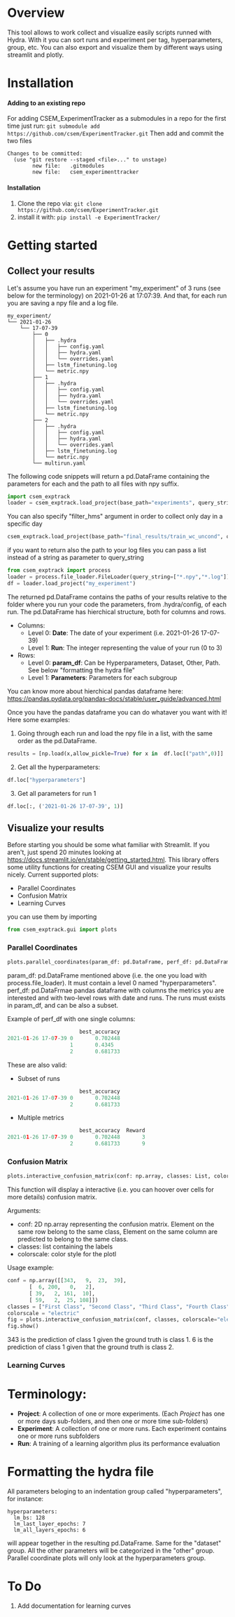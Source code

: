 # Overview
This tool allows to work collect and visualize easily scripts runned with Hydra. With it you can sort runs and experiment per tag, hyperparameters, group, etc.
You can also export and visualize them by different ways using streamlit and plotly. 

# Installation 

#### Adding to an existing repo
For adding CSEM_ExperimentTracker as a submodules in a repo for the first time just run:
`git submodule add https://github.com/csem/ExperimentTracker.git`
Then add and commit the two files 

```
Changes to be committed:
  (use "git restore --staged <file>..." to unstage)
        new file:   .gitmodules
        new file:   csem_experimenttracker
```


#### Installation
1) Clone the repo via: `git clone https://github.com/csem/ExperimentTracker.git`
2) install it with:
`pip install -e ExperimentTracker/`

# Getting started
## Collect your results
Let's assume you have run an experiment "my_experiment" of 3 runs (see below for the terminology) on 2021-01-26 at 17:07:39. And that, for each run you are saving a npy file and a log file. 

```
my_experiment/
└── 2021-01-26
    └── 17-07-39
        ├── 0
        │   ├── .hydra
        │   │   ├── config.yaml
        │   │   ├── hydra.yaml
        │   │   └── overrides.yaml
        │   ├── lstm_finetuning.log
        │   └── metric.npy
        ├── 1
        │   ├── .hydra
        │   │   ├── config.yaml
        │   │   ├── hydra.yaml
        │   │   └── overrides.yaml
        │   ├── lstm_finetuning.log
        │   └── metric.npy
        ├── 2
        │   ├── .hydra
        │   │   ├── config.yaml
        │   │   ├── hydra.yaml
        │   │   └── overrides.yaml
        │   ├── lstm_finetuning.log
        │   └── metric.npy
        └── multirun.yaml
```

The following code snippets will return a pd.DataFrame containing the parameters for each and the path to all files with npy suffix.

```python
import csem_exptrack
loader = csem_exptrack.load_project(base_path="experiments", query_string="*.ckpt")
```

You can also specify "filter_hms" argument in order to collect only day in a specific day
```python
csem_exptrack.load_project(base_path="final_results/train_wc_uncond", query_string="results.json", filter_hms="2022-10-09")
```

if you want to return also the path to your log files you can pass a list instead of a string as parameter to query_string 

```python
from csem_exptrack import process
loader = process.file_loader.FileLoader(query_string=["*.npy","*.log"])
df = loader.load_project("my_experiment")
```

The returned pd.DataFrame contains the paths of your results relative to the folder where you run your code the parameters, from .hydra/config, of each run.
The pd.DataFrame has hierchical structure, both for columns and rows.
- Columns:
  - Level 0: **Date**: The date of your experiment (i.e. 2021-01-26 17-07-39)
  - Level 1: **Run**: The integer representing the value of your run (0 to 3)
- Rows:
  - Level 0: **param_df**: Can be Hyperparameters, Dataset, Other, Path. See below "formatting the hydra file"
  - Level 1: **Parameters**: Parameters for each subgroup

You can know more about hierchical pandas dataframe here: 
https://pandas.pydata.org/pandas-docs/stable/user_guide/advanced.html

Once you have the pandas dataframe you can do whataver you want with it! Here some examples:
1. Going through each run and load the npy file in a list, with the same order as the pd.DataFrame.
```python
results = [np.load(x,allow_pickle=True) for x in  df.loc[("path",0)]]
```

2. Get all the hyperparameters:
```python
df.loc["hyperparameters"]
```

3. Get all parameters for run 1
```python
df.loc[:, ('2021-01-26 17-07-39', 1)]
```

## Visualize your results
Before starting you should be some what familiar with Streamlit. If you aren't, just spend 20 minutes looking at https://docs.streamlit.io/en/stable/getting_started.html.
This library offers some utility functions for creating CSEM GUI and visualize your results nicely.
Current supported plots:
* Parallel Coordinates 
* Confusion Matrix
* Learning Curves

you can use them by importing 
```python
from csem_exptrack.gui import plots
```

### Parallel Coordinates
```python
plots.parallel_coordinates(param_df: pd.DataFrame, perf_df: pd.DataFrame) --> None 
```
param_df: pd.DataFrame mentioned above (i.e. the one you load with process.file_loader).  It must contain a level 0 named "hyperparameters".
perf_df: pd.DataFrmae pandas dataframe with columns the metrics you are interested and with two-level rows with date and runs. The runs must exists in param_df, and can be also a subset. 

Example of perf_df with one single columns:
```python
                       best_accuracy
2021-01-26 17-07-39 0       0.702448
                    1       0.4345
                    2       0.681733
```

These are also valid:
- Subset of runs
```python
                       best_accuracy
2021-01-26 17-07-39 0       0.702448
                    2       0.681733
```
- Multiple metrics 
```python
                       best_accuracy  Reward
2021-01-26 17-07-39 0       0.702448       3
                    2       0.681733       9
```


### Confusion Matrix 
```python
plots.interactive_confusion_matrix(conf: np.array, classes: List, colorscale="electric"): --> fig
```
This function will display a interactive (i.e. you can hoover over cells for more details) confusion matrix.

Arguments:
* conf: 2D np.array representing the confusion matrix. Element on the same row belong to the same class, Element on the same column are predicted to belong to the same class.
* classes: list containing the labels
* colorscale: color style for the plotl


Usage example:
```python
conf = np.array([[343,   9,  23,  39],
       [  6, 200,   0,   2],
       [ 39,   2, 161,  10],
       [ 59,   2,  25, 108]])
classes = ["First Class", "Second Class", "Third Class", "Fourth Class"]
colorscale = "electric"
fig = plots.interactive_confusion_matrix(conf, classes, colorscale="electric")
fig.show()
```
343 is the prediction of class 1 given the ground truth is class 1. 6 is the prediction of class 1 given that the ground truth is class 2.




### Learning Curves


# Terminology:

- **Project**: A collection of one or more experiments. (Each _Project_ has one or more days sub-folders, and then one or more time sub-folders) 
- **Experiment**: A collection of one or more runs. Each experiment contains one or more runs subfolders 
- **Run**: A training of a learning algorithm plus its performance evaluation 

# Formatting the hydra file
All parameters beloging to an indentation group called "hyperparameters", for instance:
```
hyperparameters:
  lm_bs: 128 
  lm_last_layer_epochs: 7
  lm_all_layers_epochs: 6
```
will appear together in the resulting pd.DataFrame. Same for the "dataset" group.
All the other parameters will be categorized in the "other" group.
Parallel coordinate plots will only look at the hyperparameters group. 

# To Do 
1) Add documentation for learning curves
